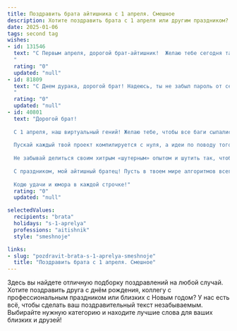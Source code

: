 ```yaml
---
title: Поздравить брата айтишника с 1 апреля. Смешное
description: Хотите поздравить брата с 1 апреля или другим праздником? Наш ИИ создаст незабываемое поздравление, а вы обязательно выделитесь среди других.  
date: 2025-01-06
tags: second tag
wishes:
- id: 131546
  text: "С Первым апреля, дорогой брат-айтишник!  Желаю тебе сегодня такого количества багов в жизни, чтобы их хватило на весь год, но только таких, которые легко исправляются смехом и хорошим настроением! Пусть все твои зависания будут только на уровне виртуальной реальности, а реальность будет полна радости и позитива!  И главное –  пусть твой код всегда работает идеально… ну, почти всегда! 😉
  "
  rating: "0"
  updated: "null"
- id: 81809
  text: "С Днем дурака, дорогой брат! Надеюсь, ты не забыл пароль от сервера и все твои баги сегодня просто глюки матрицы! 😂
  "
  rating: "0"
  updated: "null"
- id: 40801
  text: "Дорогой брат!
  
  С 1 апреля, наш виртуальный гений! Желаю тебе, чтобы все баги сыпались к другим, а удача всегда была в твоем коде. Пусть в жизни происходит только то, что сразу можно закоммитить, а все ненужные ошибки исправляются одним кликом мыши!
  
  Пускай каждый твой проект компилируется с нуля, а идеи по поводу того, как оптимизировать жизнь и повысить производительность, приходят как notifications в часы пик.
  
  Не забывай делиться своим хитрым «шутерным» опытом и шутить так, чтобы даже системный администратор улыбался. В этот день не жалей шуток, как не жалей памяти для фоновых процессов!
  
  С праздником, мой айтишный братец! Пусть в твоем мире алгоритмов всегда будет место для смеха и веселья!
  
  Кодю удачи и юмора в каждой строчке!"
  rating: "0"
  updated: "null"

selectedValues:
  recipients: "brata"
  holidays: "s-1-aprelya"
  professions: "aitishnik"
  style: "smeshnoje"

links:
- slug: "pozdravit-brata-s-1-aprelya-smeshnoje"
  title: "Поздравить брата с 1 апреля. Смешное"
---
```


Здесь вы найдете отличную подборку поздравлений на любой случай.
Хотите поздравить друга с днём рождения, коллегу с профессиональным праздником или близких с Новым годом? У нас есть всё, чтобы сделать ваш поздравительный текст незабываемым. Выбирайте нужную категорию и находите лучшие слова для ваших близких и друзей!
